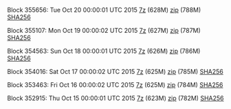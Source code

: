 Block 355656: Tue Oct 20 00:00:01 UTC 2015 [7z](https://transfer.sh/8B5XN/bootstrap.dat.20151020.7z) (628M) [zip](https://transfer.sh/18YoiE/bootstrap.dat.20151020.zip) (788M) [SHA256](https://transfer.sh/pEEGf/sha256.txt)

Block 355107: Mon Oct 19 00:00:02 UTC 2015 [7z](https://transfer.sh/H6V6F/bootstrap.dat.20151019.7z) (627M) [zip](https://transfer.sh/C2Nz2/bootstrap.dat.20151019.zip) (787M) [SHA256](https://transfer.sh/lZULq/sha256.txt)

Block 354563: Sun Oct 18 00:00:01 UTC 2015 [7z](https://transfer.sh/1fA12C/bootstrap.dat.20151018.7z) (626M) [zip](https://transfer.sh/YSv43/bootstrap.dat.20151018.zip) (786M) [SHA256](https://transfer.sh/lpueU/sha256.txt)

Block 354016: Sat Oct 17 00:00:02 UTC 2015 [7z](https://transfer.sh/9o4ha/bootstrap.dat.20151017.7z) (625M) [zip](https://transfer.sh/EpQhV/bootstrap.dat.20151017.zip) (785M) [SHA256](https://transfer.sh/goyyz/sha256.txt)

Block 353463: Fri Oct 16 00:00:02 UTC 2015 [7z](https://transfer.sh/17cn3/bootstrap.dat.20151016.7z) (625M) [zip](https://transfer.sh/HBPIL/bootstrap.dat.20151016.zip) (784M) [SHA256](https://transfer.sh/bOvVf/sha256.txt)

Block 352915: Thu Oct 15 00:00:01 UTC 2015 [7z](https://transfer.sh/FD5mk/bootstrap.dat.20151015.7z) (623M) [zip](https://transfer.sh/Ade8B/bootstrap.dat.20151015.zip) (782M) [SHA256](https://transfer.sh/1cx8Me/sha256.txt)
